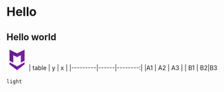 # Hello
## Hello world

![alt_text](https://github.com/adam-p/markdown-here/raw/master/src/common/images/icon48.png "这是图片标题")
| table   | y    |   x    |
|---------|------|--------:|
|A1       |  A2  | A3      |
| B1    | B2|B3

`light`

